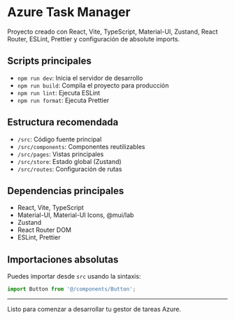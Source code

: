 # Azure Task Manager

Proyecto creado con React, Vite, TypeScript, Material-UI, Zustand, React Router, ESLint, Prettier y configuración de absolute imports.

## Scripts principales

- `npm run dev`: Inicia el servidor de desarrollo
- `npm run build`: Compila el proyecto para producción
- `npm run lint`: Ejecuta ESLint
- `npm run format`: Ejecuta Prettier

## Estructura recomendada

- `/src`: Código fuente principal
- `/src/components`: Componentes reutilizables
- `/src/pages`: Vistas principales
- `/src/store`: Estado global (Zustand)
- `/src/routes`: Configuración de rutas

## Dependencias principales

- React, Vite, TypeScript
- Material-UI, Material-UI Icons, @mui/lab
- Zustand
- React Router DOM
- ESLint, Prettier

## Importaciones absolutas

Puedes importar desde `src` usando la sintaxis:

```ts
import Button from '@/components/Button';
```

---

Listo para comenzar a desarrollar tu gestor de tareas Azure.
